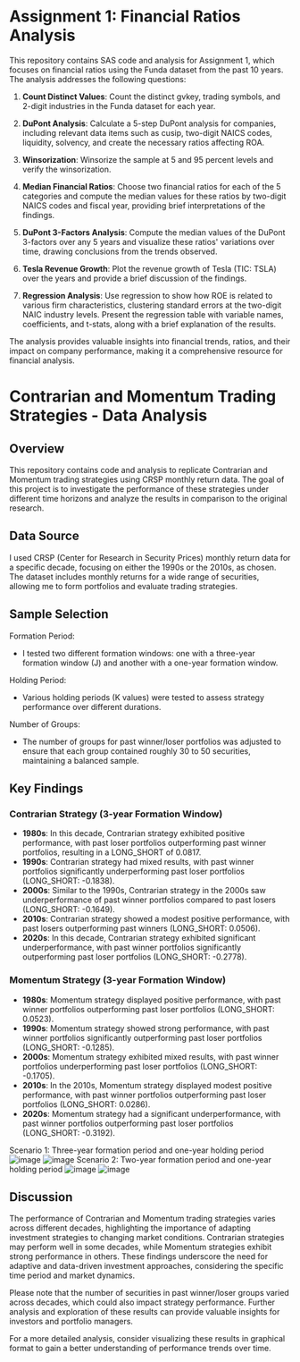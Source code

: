 # Assignment 1: Financial Ratios Analysis 

This repository contains SAS code and analysis for Assignment 1, which focuses on financial ratios using the Funda dataset from the past 10 years. The analysis addresses the following questions:

1. **Count Distinct Values**: Count the distinct gvkey, trading symbols, and 2-digit industries in the Funda dataset for each year.

2. **DuPont Analysis**: Calculate a 5-step DuPont analysis for companies, including relevant data items such as cusip, two-digit NAICS codes, liquidity, solvency, and create the necessary ratios affecting ROA.

3. **Winsorization**: Winsorize the sample at 5 and 95 percent levels and verify the winsorization.

4. **Median Financial Ratios**: Choose two financial ratios for each of the 5 categories and compute the median values for these ratios by two-digit NAICS codes and fiscal year, providing brief interpretations of the findings.

5. **DuPont 3-Factors Analysis**: Compute the median values of the DuPont 3-factors over any 5 years and visualize these ratios' variations over time, drawing conclusions from the trends observed.

6. **Tesla Revenue Growth**: Plot the revenue growth of Tesla (TIC: TSLA) over the years and provide a brief discussion of the findings.

7. **Regression Analysis**: Use regression to show how ROE is related to various firm characteristics, clustering standard errors at the two-digit NAIC industry levels. Present the regression table with variable names, coefficients, and t-stats, along with a brief explanation of the results.

The analysis provides valuable insights into financial trends, ratios, and their impact on company performance, making it a comprehensive resource for financial analysis.
# Contrarian and Momentum Trading Strategies - Data Analysis

## Overview
This repository contains code and analysis to replicate Contrarian and Momentum trading strategies using CRSP monthly return data. The goal of this project is to investigate the performance of these strategies under different time horizons and analyze the results in comparison to the original research.

## Data Source
I used CRSP (Center for Research in Security Prices) monthly return data for a specific decade, focusing on either the 1990s or the 2010s, as chosen. The dataset includes monthly returns for a wide range of securities, allowing me to form portfolios and evaluate trading strategies.

## Sample Selection
Formation Period:
- I tested two different formation windows: one with a three-year formation window (J) and another with a one-year formation window.

Holding Period:
- Various holding periods (K values) were tested to assess strategy performance over different durations.

Number of Groups:
- The number of groups for past winner/loser portfolios was adjusted to ensure that each group contained roughly 30 to 50 securities, maintaining a balanced sample.

## Key Findings
### Contrarian Strategy (3-year Formation Window)
- **1980s**: In this decade, Contrarian strategy exhibited positive performance, with past loser portfolios outperforming past winner portfolios, resulting in a LONG_SHORT of 0.0817.
- **1990s**: Contrarian strategy had mixed results, with past winner portfolios significantly underperforming past loser portfolios (LONG_SHORT: -0.1838).
- **2000s**: Similar to the 1990s, Contrarian strategy in the 2000s saw underperformance of past winner portfolios compared to past losers (LONG_SHORT: -0.1649).
- **2010s**: Contrarian strategy showed a modest positive performance, with past losers outperforming past winners (LONG_SHORT: 0.0506).
- **2020s**: In this decade, Contrarian strategy exhibited significant underperformance, with past winner portfolios significantly outperforming past loser portfolios (LONG_SHORT: -0.2778).

### Momentum Strategy (3-year Formation Window)
- **1980s**: Momentum strategy displayed positive performance, with past winner portfolios outperforming past loser portfolios (LONG_SHORT: 0.0523).
- **1990s**: Momentum strategy showed strong performance, with past winner portfolios significantly outperforming past loser portfolios (LONG_SHORT: -0.1285).
- **2000s**: Momentum strategy exhibited mixed results, with past winner portfolios underperforming past loser portfolios (LONG_SHORT: -0.1705).
- **2010s**: In the 2010s, Momentum strategy displayed modest positive performance, with past winner portfolios outperforming past loser portfolios (LONG_SHORT: 0.0286).
- **2020s**: Momentum strategy had a significant underperformance, with past winner portfolios outperforming past loser portfolios (LONG_SHORT: -0.3192).

Scenario 1: Three-year formation period and one-year holding period
![image](https://github.com/lindasusany/SAS-Accounting-Analytics/assets/75594927/211e8931-3d59-46ad-9565-fccbcd3112c6)
![image](https://github.com/lindasusany/SAS-Accounting-Analytics/assets/75594927/8ba93dcf-d3a2-45b4-a0f8-278a24a9809f)
Scenario 2: Two-year formation period and one-year holding period 
![image](https://github.com/lindasusany/SAS-Accounting-Analytics/assets/75594927/daebe10d-7eec-4197-9a25-bd3006ea5d30)
![image](https://github.com/lindasusany/SAS-Accounting-Analytics/assets/75594927/f92e91d6-e877-43c4-8e26-bb81b7bb303e)

## Discussion
The performance of Contrarian and Momentum trading strategies varies across different decades, highlighting the importance of adapting investment strategies to changing market conditions. Contrarian strategies may perform well in some decades, while Momentum strategies exhibit strong performance in others. These findings underscore the need for adaptive and data-driven investment approaches, considering the specific time period and market dynamics.

Please note that the number of securities in past winner/loser groups varied across decades, which could also impact strategy performance. Further analysis and exploration of these results can provide valuable insights for investors and portfolio managers.

For a more detailed analysis, consider visualizing these results in graphical format to gain a better understanding of performance trends over time.
